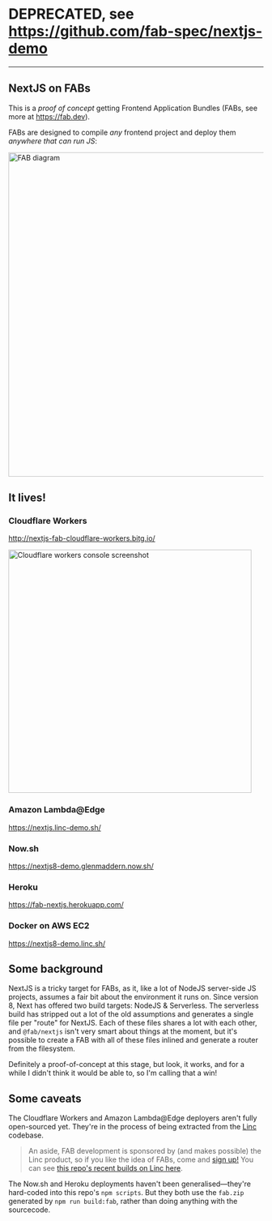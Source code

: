 # DEPRECATED, see https://github.com/fab-spec/nextjs-demo

---

## NextJS on FABs

This is a _proof of concept_ getting Frontend Application Bundles (FABs, see more at https://fab.dev).

FABs are designed to compile _any_ frontend project and deploy them _anywhere that can run JS_:

<img width="640" alt="FAB diagram" src="https://user-images.githubusercontent.com/23264/58623411-01248800-82df-11e9-8641-cea4ad3b198d.png">

## It lives!

### Cloudflare Workers

http://nextjs-fab-cloudflare-workers.bitg.io/

<img width="480" alt="Cloudflare workers console screenshot" src="https://user-images.githubusercontent.com/23264/58699040-77cf8d00-8394-11e9-99e8-d039f9507c5f.png">

### Amazon Lambda@Edge

https://nextjs.linc-demo.sh/

### Now.sh

https://nextjs8-demo.glenmaddern.now.sh/

### Heroku

https://fab-nextjs.herokuapp.com/

### Docker on AWS EC2

https://nextjs8-demo.linc.sh/

## Some background

NextJS is a tricky target for FABs, as it, like a lot of NodeJS server-side JS projects, assumes a fair bit about the environment it runs on. Since version 8, Next has offered two build targets: NodeJS & Serverless. The serverless build has stripped out a lot of the old assumptions and generates a single file per "route" for NextJS. Each of these files shares a lot with each other, and `@fab/nextjs` isn't very smart about things at the moment, but it's possible to create a FAB with all of these files inlined and generate a router from the filesystem.

Definitely a proof-of-concept at this stage, but look, it works, and for a while I didn't think it would be able to, so I'm calling that a win!

## Some caveats

The Cloudflare Workers and Amazon Lambda@Edge deployers aren't fully open-sourced yet. They're in the process of being extracted from the [Linc](https://linc.sh) codebase.

> An aside, FAB development is sponsored by (and makes possible) the Linc product, so if you like the idea of FABs, come and [sign up!](https://linc.sh) You can see [this repo's recent builds on Linc here](https://linc-front-end-demo.release.linc-preview.sh/sites/fab-spec-nextjs-example).

The Now.sh and Heroku deployments haven't been generalised—they're hard-coded into this repo's `npm scripts`. But they both use the `fab.zip` generated by `npm run build:fab`, rather than doing anything with the sourcecode.
